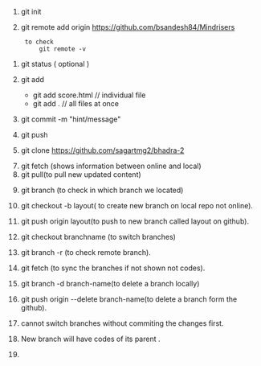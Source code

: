 
  <!-- initial setup  -->

1. git init
2. git remote add origin https://github.com/bsandesh84/Mindrisers

        to check
            git remote -v

  <!-- day to day  -->
1. git status  ( optional )
2. git add
    - git add score.html  //  individual file 
    - git add . // all files at once
4. git commit -m "hint/message"
5. git push

   <!-- To clone -->
 6. git clone https://github.com/sagartmg2/bhadra-2

   <!-- To Pull next Time -->
 7. git fetch (shows information between online and local)
 8. git pull(to pull new updated content) 

   <!-- To create branches -->
9.  git branch (to check in which branch we located)
10. git checkout -b layout( to create new branch on local repo not online).
11. git push origin layout(to push to new branch called layout on github).
12. git checkout branchname (to switch branches)
13. git branch -r (to check remote branch). 
14. git fetch (to sync the branches if not shown not codes).

    <!-- Deleting a branch -->
15. git branch -d branch-name(to delete a branch locally)
16. git push origin --delete branch-name(to delete a branch form the github).

    <!-- Note -->
17. cannot switch branches without commiting the changes first.
18. New branch will have codes of its parent .

   <!-- Merge -->

19.   